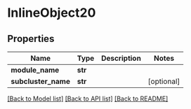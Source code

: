 # InlineObject20


## Properties
Name | Type | Description | Notes
------------ | ------------- | ------------- | -------------
**module_name** | **str** |  | 
**subcluster_name** | **str** |  | [optional] 

[[Back to Model list]](../README.md#documentation-for-models) [[Back to API list]](../README.md#documentation-for-api-endpoints) [[Back to README]](../README.md)



